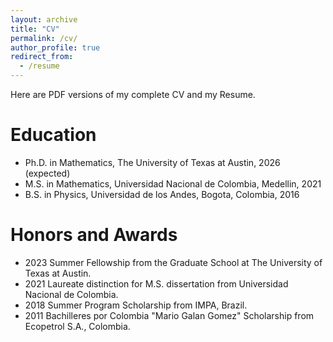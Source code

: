 ```yaml
---
layout: archive
title: "CV"
permalink: /cv/
author_profile: true
redirect_from:
  - /resume
---
```



Here are PDF versions of my complete CV and my Resume. 


Education
====
* Ph.D. in Mathematics, The University of Texas at Austin, 2026 (expected)
* M.S. in Mathematics, Universidad Nacional de Colombia, Medellin, 2021
* B.S. in Physics, Universidad de los Andes, Bogota, Colombia, 2016


Honors and Awards
=
* 2023 Summer Fellowship from the Graduate School at The University of Texas at Austin. 
* 2021 Laureate distinction for M.S. dissertation from Universidad Nacional de Colombia.
* 2018 Summer Program Scholarship from IMPA, Brazil.
* 2011 Bachilleres por Colombia "Mario Galan Gomez" Scholarship from Ecopetrol S.A., Colombia.

  
